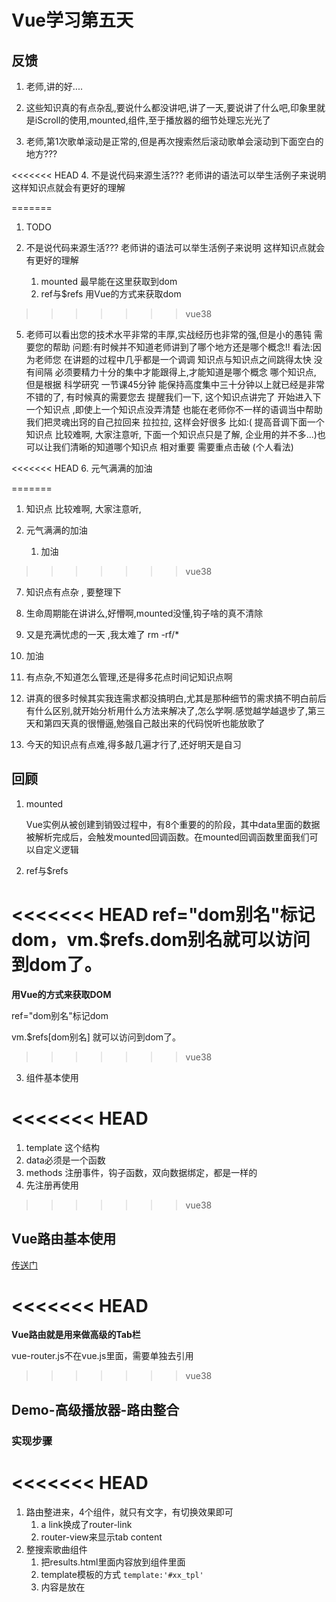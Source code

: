 # Vue学习第五天

## 反馈

1. 老师,讲的好....

2. 这些知识真的有点杂乱,要说什么都没讲吧,讲了一天,要说讲了什么吧,印象里就是iScroll的使用,mounted,组件,至于播放器的细节处理忘光光了

3. 老师,第1次歌单滚动是正常的,但是再次搜索然后滚动歌单会滚动到下面空白的地方???

<<<<<<< HEAD
4. 不是说代码来源生活??? 老师讲的语法可以举生活例子来说明
   这样知识点就会有更好的理解

=======
   1. TODO

4. 不是说代码来源生活??? 老师讲的语法可以举生活例子来说明
   这样知识点就会有更好的理解

   1. mounted 最早能在这里获取到dom
   2. ref与$refs 用Vue的方式来获取dom

>>>>>>> vue38
5. 老师可以看出您的技术水平非常的丰厚,实战经历也非常的强,但是小的愚钝 需要您的帮助 问题:有时候并不知道老师讲到了哪个地方还是哪个概念!! 看法:因为老师您 在讲题的过程中几乎都是一个调调 知识点与知识点之间跳得太快
   没有间隔 必须要精力十分的集中才能跟得上,才能知道是哪个概念 哪个知识点, 但是根据
   科学研究 一节课45分钟 能保持高度集中三十分钟以上就已经是非常不错的了, 有时候真的需要您去
   提醒我们一下, 这个知识点讲完了 开始进入下一个知识点 ,即使上一个知识点没弄清楚
   也能在老师你不一样的语调当中帮助我们把灵魂出窍的自己拉回来 拉拉拉, 这样会好很多 比如:( 提高音调下面一个知识点 比较难啊, 大家注意听, 下面一个知识点只是了解, 企业用的并不多...)也可以让我们清晰的知道哪个知识点 相对重要 需要重点击破 (个人看法)

<<<<<<< HEAD
6. 元气满满的加油

=======
   1. 知识点 比较难啊, 大家注意听,

6. 元气满满的加油

   1. 加油

>>>>>>> vue38
7. 知识点有点杂 , 要整理下

8. 生命周期能在讲讲么,好懵啊,mounted没懂,钩子啥的真不清除

9. 又是充满忧虑的一天 ,我太难了 rm -rf/*

10. 加油

11. 有点杂,不知道怎么管理,还是得多花点时间记知识点啊

12. 讲真的很多时候其实我连需求都没搞明白,尤其是那种细节的需求搞不明白前后有什么区别,就开始分析用什么方法来解决了,怎么学啊.感觉越学越退步了,第三天和第四天真的很懵逼,勉强自己敲出来的代码悦听也能放歌了

13. 今天的知识点有点难,得多敲几遍才行了,还好明天是自习

    

## 回顾

1. mounted

   Vue实例从被创建到销毁过程中，有8个重要的的阶段，其中data里面的数据被解析完成后，会触发mounted回调函数。在mounted回调函数里面我们可以自定义逻辑



2. ref与$refs

<<<<<<< HEAD
   ref="dom别名"标记dom，vm.$refs.dom别名就可以访问到dom了。
=======
   **用Vue的方式来获取DOM**
   
   ref="dom别名"标记dom
   
   vm.$refs[dom别名] 就可以访问到dom了。
>>>>>>> vue38


3. 组件基本使用

<<<<<<< HEAD
=======
   1. template 这个结构
   2. data必须是一个函数
   3. methods 注册事件，钩子函数，双向数据绑定，都是一样的
   4. 先注册再使用

>>>>>>> vue38



## Vue路由基本使用 

[传送门](https://router.vuejs.org/zh/)

<<<<<<< HEAD
=======
**Vue路由就是用来做高级的Tab栏**

vue-router.js不在vue.js里面，需要单独去引用

>>>>>>> vue38


## Demo-高级播放器-路由整合

### 实现步骤

<<<<<<< HEAD
=======
1. 路由整进来，4个组件，就只有文字，有切换效果即可
   1. a link换成了router-link
   2. router-view来显示tab content
2. 整搜索歌曲组件
   1. 把results.html里面内容放到组件里面
   2. template模板的方式 `template:'#xx_tpl'`
   3. 内容是放在<script type="text/x-template" id="xx_tpl">
   4. 对应的样式了要引入
3. 所有的组件都整进来
   1. 跟上边一样

>>>>>>> vue38


## 路由高亮样式

[传送门](https://router.vuejs.org/zh/api/#active-class )

<<<<<<< HEAD
=======
1. vue-router在切换router-link时，默认会添加和移除一个高亮的类名

2. 实例化VueRouter里面可以设置linkActiveClass=“自定义高亮样式”

   ```js
   const router = new VueRouter({
     // routes 
     routes:route,
     linkActiveClass:'active'
   })
   ```

   

>>>>>>> vue38


## 编程式导航

[传送门](https://router.vuejs.org/zh/guide/essentials/navigation.html)

<<<<<<< HEAD
=======
就是用来切换路由的

1. 编程式导航的本质是

   ```js
   router.push('/sing')
   ```

2. 声明式导航的本质

   ```html
   <router-link to="/sing"></router-link>
   ```

3. 适用情景
   1. 声明式导航：点了就跳转，没有任何逻辑，类似于 `<a href>` 写在html里面
   2. 编程式导航: 可以添加一些逻辑. 写在js里面的。类似location.href

![1566875326472](Vue.js - day05 - 上课.assets/1566875326472.png)

>>>>>>> vue38


## 动态路由匹配

<<<<<<< HEAD
[传送门](https://router.vuejs.org/zh/guide/essentials/dynamic-matching.html#%E5%93%8D%E5%BA%94%E8%B7%AF%E7%94%B1%E5%8F%82%E6%95%B0%E7%9A%84%E5%8F%98%E5%8C%96)


=======
[传送门](https://router.vuejs.org/zh/guide/essentials/dynamic-matching.html#%E5%93%8D%E5%BA%94%E8%B7%AF%E7%94%B1%E5%8F%82%E6%95%B0%E7%9A%84%E5%8F%98%E5%8C%96

组件获取路由参数

```html
<router-link to="/user/qiqi"></router-link>
// 路由规则
const routes=[
{
	path:'/user/:username',
	component:Song
}
]
```

1. 路由规则的path  `/user/:key` key就是获取参数
2. 导航里面 `/user/value` value就是获取值
3. 最终在组件里面可以获取到传递的参数 `$route.params.key` 就是value

![1566877734746](Vue.js - day05 - 上课.assets/1566877734746.png)
>>>>>>> vue38



## Demo-歌曲搜索

![1562401240897](assets/1562401240897.png)

### 实现步骤

<<<<<<< HEAD
=======
1. 输入框回车或者点击搜索按钮，显示歌曲搜索组件（路由切换搜索组件）
   1. 编程式导航 router.push('/results')
   2. 输入框回车或者点击搜索按钮 @keyup.enter/@click: queryMusic
2. 输入关键字，传递关键字
   1. 获取用户的输入 v-model:keywords
   2. 动态路由匹配
      1. 用哪个参数接受传递的值 模式 `/results` => `/results/:keywords`
      2. 在url把上参数传过去  匹配路径  /results  => `/results/大碗宽面`

>>>>>>> vue38
### 注意点



## 生命周期钩子 -created

<<<<<<< HEAD

=======
`created`里面可以尽早地获取data里面的属性

mounted 在这里能尽早地获取到dom
>>>>>>> vue38



## Demo-高级播放器-结果搜索

### 实现步骤

<<<<<<< HEAD


## 过滤器基本使用

[过滤器](https://cn.vuejs.org/v2/guide/filters.html)

=======
1. 获取到搜索关键字，发请求，拿到数据，渲染
   1. 搜索关键字的获取 `$route.params.keywords`
   2. 发请求 axios.get() 在created里面发请求
   3. 接口：[https://autumnfish.cn/search?keywords=%E6%B5%B7%E9%98%94%E5%A4%A9%E7%A9%BA](https://autumnfish.cn/search?keywords=海阔天空)
   4. 列表我们用数组接受 songList
   5. 渲染 v-for：songList



## 过滤器基本使用 

[过滤器](https://cn.vuejs.org/v2/guide/filters.html)

**过滤器用来作文本格式化**

1. {{原始文本|过滤器1}}
2. 过滤器声明 filters:{过滤器1是一个方法}
3. 过滤器1实参是原始文本
4. 过滤器1 return的值就是{{}}需要显示的值
5. 过滤器能接受参数，计算属性不能接受参数。

>>>>>>> vue38


## Demo-过滤器处理result中搜索的结果

![1562407610048](assets/1562407610048.png)

### 实现步骤

<<<<<<< HEAD
=======
1. 实现时长的处理

   1. 过滤器 formatTime
      1. 使用 {{duration|formatTime}}
      2. 定义 filters:{formatTime(msec)}
   2. 毫秒数转成 02:27这种格式
      1. 毫秒->秒
      2. 秒->分  Math.floor(秒/60)
      3. 剩余的秒  Math.floor(秒%60)
      4. 数字不足两位的话，补0  num<10?'0'+num:num

2. 显示歌手  [周冬雨](https://music.163.com/artist?id=11995107)/[熊梓淇](https://music.163.com/artist?id=12054395)/张天爱

   1. 过滤器 formatSinger
      1. 使用 {{artists|formatSinger}}
      2. 定义 filters:{formatTime(msec)}

   2. 取得artists数组里面每一个name，用/拼起来
      1. 取出数组里面的name，用一个用数组存起来
      2. arr.join('/')

>>>>>>> vue38
### 注意点



## Demo-点击mv 播放MV

### 实现步骤

<<<<<<< HEAD
### 重点

实现步骤和 搜歌 类似 跳转，携带数据


=======
1. 点击歌曲的mv icon时，展示mv组件，同时传递mvid，在mv组件里面发请求，初始化video
   1. 是否展示mv icon,有mvid才展示mv icon   v-show="mvid"
   2. 点击歌曲的mv @click:playMV
   3. 展示MV组件 编程式导航  router.push('/video')
   4. 传递mvid 动态路由匹配
      1. 模式 /video => /video/:mvid
      2. 路径 /video => /video/24234223
      3. 那么在mv组件里面就可以能过 $route.params.mvid
   5. 尽早地发送请求
      1. created里面发请求
      2. 接口mv
      3. 给 video 设置 :src=mvUrl
   6. 接口  `/mv/detail?mvid=5436712`

### 重点

1. 设置isShow标记，在数据回来后置后true，控制页面的渲染。避免数据没回来前，渲染报错

2. 编程式导航切换组件的显示

3. 动态匹配路由，给组件传参

   
>>>>>>> vue38

## 待完成功能

播放歌曲和评论



<<<<<<< HEAD
## Vue-cli 安装

### 基本概念

=======
## 单文件组件

[传送门](https://cn.vuejs.org/v2/guide/single-file-components.html)

组件写在文件里面

文件是以.vue结尾的



## Vue-cli 安装

[传送门](https://cli.vuejs.org/zh/)

### 基本概念

1. .vue文件

2. less->css

3. js和css压缩

4. css兼容性修复

5. 代码修改保存后，浏览器自动刷新

6. 代理服务器

   ````
   
   ````

有了这个脚手架我们可以更专注地写前端逻辑。

>>>>>>> vue38


### 安装

[官网](https://cli.vuejs.org/zh/)

[安装](https://cli.vuejs.org/zh/guide/installation.html)

<<<<<<< HEAD
### 注意点

=======
安装命令 `npm install -g @vue/cli`

设置npm源为 npm config set registry https://registry.npm.taobao.org 

npm config list 查看npm源是不是设置正确了

确认有没有安装成功  **vue --version**, 如果回显一个版本号的话就安装成功了。

### 注意点

1. 确认npm源是 https://registry.npm.taobao.org 
2. 以管理员身份运行 
3. npm cache clean -f 清除npm缓存
4. 不要用powerShell
5. Mac提示权限，我们sudo npm install -g @vue/cli
6. 4G，或者换千兆网

>>>>>>> vue38


## Vue-cli 项目创建

[传送门](https://cli.vuejs.org/zh/guide/creating-a-project.html)

### 正常的流程

<<<<<<< HEAD
=======
1. 执行 `vue create 项目名`
   1. 给项目名取一个有意义的名字
   2. 选项用默认的就行，一路回车

2. cd到项目目录
3. npm run serve
4. 浏览器打开页面，这样，表示成功
5. ![1566898846543](Vue.js - day05 - 上课.assets/1566898846543.png)

>>>>>>> vue38


## 总结